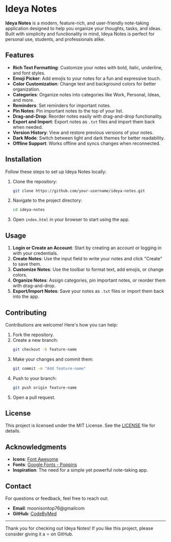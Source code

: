 # Ideya Notes

**Ideya Notes** is a modern, feature-rich, and user-friendly note-taking application designed to help you organize your thoughts, tasks, and ideas. Built with simplicity and functionality in mind, Ideya Notes is perfect for personal use, students, and professionals alike.

## Features

- **Rich Text Formatting**: Customize your notes with bold, italic, underline, and font styles.
- **Emoji Picker**: Add emojis to your notes for a fun and expressive touch.
- **Color Customization**: Change text and background colors for better organization.
- **Categories**: Organize notes into categories like Work, Personal, Ideas, and more.
- **Reminders**: Set reminders for important notes.
- **Pin Notes**: Pin important notes to the top of your list.
- **Drag-and-Drop**: Reorder notes easily with drag-and-drop functionality.
- **Export and Import**: Export notes as `.txt` files and import them back when needed.
- **Version History**: View and restore previous versions of your notes.
- **Dark Mode**: Switch between light and dark themes for better readability.
- **Offline Support**: Works offline and syncs changes when reconnected.


## Installation

Follow these steps to set up Ideya Notes locally:

1. Clone the repository:
   ```bash
   git clone https://github.com/your-username/ideya-notes.git
   ```
2. Navigate to the project directory:
   ```bash
   cd ideya-notes
   ```
3. Open `index.html` in your browser to start using the app.

## Usage

1. **Login or Create an Account**: Start by creating an account or logging in with your credentials.
2. **Create Notes**: Use the input field to write your notes and click "Create" to save them.
3. **Customize Notes**: Use the toolbar to format text, add emojis, or change colors.
4. **Organize Notes**: Assign categories, pin important notes, or reorder them with drag-and-drop.
5. **Export/Import Notes**: Save your notes as `.txt` files or import them back into the app.

## Contributing

Contributions are welcome! Here's how you can help:

1. Fork the repository.
2. Create a new branch:
   ```bash
   git checkout -b feature-name
   ```
3. Make your changes and commit them:
   ```bash
   git commit -m "Add feature-name"
   ```
4. Push to your branch:
   ```bash
   git push origin feature-name
   ```
5. Open a pull request.

## License

This project is licensed under the MIT License. See the [LICENSE](LICENSE) file for details.

## Acknowledgments

- **Icons**: [Font Awesome](https://fontawesome.com/)
- **Fonts**: [Google Fonts - Poppins](https://fonts.google.com/)
- **Inspiration**: The need for a simple yet powerful note-taking app.

## Contact

For questions or feedback, feel free to reach out:

- **Email**: moonisontop76@gmailcom
- **GitHub**: [CodeByMed](https://github.com/CodeByMed)

---

Thank you for checking out Ideya Notes! If you like this project, please consider giving it a ⭐ on GitHub.
